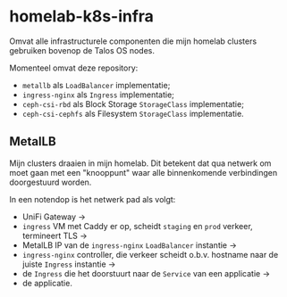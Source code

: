 
# homelab-k8s-infra

Omvat alle infrastructurele componenten die mijn homelab clusters gebruiken bovenop de Talos OS nodes.

Momenteel omvat deze repository:

- `metallb` als `LoadBalancer` implementatie;
- `ingress-nginx` als `Ingress` implementatie;
- `ceph-csi-rbd` als Block Storage `StorageClass` implementatie;
- `ceph-csi-cephfs` als Filesystem `StorageClass` implementatie.

## MetalLB

Mijn clusters draaien in mijn homelab. Dit betekent dat qua netwerk om moet gaan met een "knooppunt" waar alle binnenkomende verbindingen doorgestuurd worden.

In een notendop is het netwerk pad als volgt:

- UniFi Gateway ->
- `ingress` VM met Caddy er op, scheidt `staging` en `prod` verkeer, termineert TLS ->
- MetalLB IP van de `ingress-nginx` `LoadBalancer` instantie ->
- `ingress-nginx` controller, die verkeer scheidt o.b.v. hostname naar de juiste `Ingress` instantie ->
- de `Ingress`  die het doorstuurt naar de `Service` van een applicatie ->
- de applicatie.
